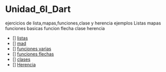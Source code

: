 # Unidad_6I_Dart
ejercicios de lista,mapas,funciones,clase y herencia ejemplos Listas mapas funciones basicas funcion flecha clase herencia
- [] [listas](https://dartpad.dartlang.org/bee0df78fc759373054581c595df3503)
- [] [mad](https://dartpad.dartlang.org/)
- [] [funciones varias](https://dartpad.dartlang.org/)
- [] [funciones flechas](https://dartpad.dartlang.org/)
- [] [clases](https://dartpad.dartlang.org/)
- [] [Herencia](https://dartpad.dartlang.org/)
